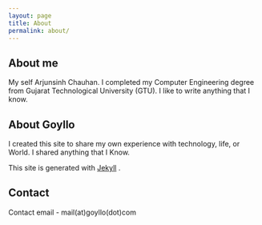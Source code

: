 ```yaml
---
layout: page
title: About
permalink: about/
---
```


## About me  ##

My self Arjunsinh Chauhan. I completed my Computer Engineering degree from Gujarat Technological University (GTU). I like to write anything that I know.


## About Goyllo  ##

I created this site to share my own experience with technology, life, or World. I shared anything that I Know. 

This site is generated with <a href="/jekyll-vs-wordpress/" target="_blank">Jekyll</a> .

## Contact ##
Contact email - mail(at)goyllo(dot)com


